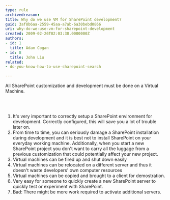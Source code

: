 ```yaml
---
type: rule
archivedreason: 
title: Why do we use VM for SharePoint development?
guid: 3af8b6aa-2559-45aa-a7ab-6a30bebd0866
uri: why-do-we-use-vm-for-sharepoint-development
created: 2009-02-26T02:03:30.0000000Z
authors:
- id: 1
  title: Adam Cogan
- id: 8
  title: John Liu
related:
- do-you-know-how-to-use-sharepoint-search

---
```



All SharePoint customization and development must be done on a Virtual Machine. 
<br><excerpt class='endintro'></excerpt><br>
<p>&#160;&#160;&#160;&#160;</p>
<ol><li>It's very important to correctly setup a SharePoint environment for development. Correctly configured, this will save you a lot of trouble later on. </li>
<li>From time to time, you can seriously damage a SharePoint installation during development and it is best not to install SharePoint on your everyday working machine. Additionally, when you start a new SharePoint project you don't want to carry all the luggage from a previous customization that could potentially affect your new project. </li>
<li>Virtual machines can be fired up and shut down easily </li>
<li>Virtual machines can be relocated on a different server and thus it doesn't waste developers' own computer resources </li>
<li>Virtual machines can be copied and brought to a client for demostration. </li>
<li>Very easy for someone to quickly create a new SharePoint server to quickly test or experiment with SharePoint. </li>
<li>Bad&#58; There might be more work required to activate additional servers. </li></ol>


